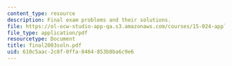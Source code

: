 ```yaml
---
content_type: resource
description: Final exam problems and their solutions.
file: https://ol-ocw-studio-app-qa.s3.amazonaws.com/courses/15-024-applied-economics-for-managers-summer-2004/610c5aac2c8f0ffa8464853b0ba6c9e6_final2003soln.pdf
file_type: application/pdf
resourcetype: Document
title: final2003soln.pdf
uid: 610c5aac-2c8f-0ffa-8464-853b0ba6c9e6
---
```

